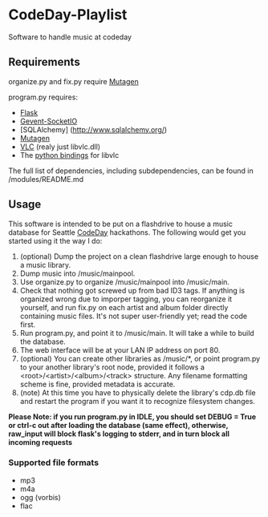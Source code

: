 # CodeDay-Playlist #

Software to handle music at codeday

## Requirements ##

organize.py and fix.py require [Mutagen](https://code.google.com/p/mutagen/)

program.py requires:
* [Flask](http://flask.pocoo.org/)
* [Gevent-SocketIO](https://github.com/abourget/gevent-socketio/)
* [SQLAlchemy] (http://www.sqlalchemy.org/)
* [Mutagen](https://code.google.com/p/mutagen/)
* [VLC](http://www.videolan.org/vlc/) (realy just libvlc.dll)
* The [python bindings](http://git.videolan.org/?p=vlc/bindings/python.git;a=tree) for libvlc

The full list of dependencies, including subdependencies, can be found in /modules/README.md

## Usage ##

This software is intended to be put on a flashdrive to house a music database for Seattle [CodeDay](http://codeday.org) hackathons. The following would get you started using it the way I do:

1. (optional) Dump the project on a clean flashdrive large enough to house a music library.
2. Dump music into /music/mainpool.
3. Use organize.py to organize /music/mainpool into /music/main.
4. Check that nothing got screwed up from bad ID3 tags. If anything is organized wrong due to imporper tagging, you can reorganize it yourself, and run fix.py on each artist and album folder directly containing music files. It's not super user-friendly yet; read the code first.
5. Run program.py, and point it to /music/main. It will take a while to build the database.
6. The web interface will be at your LAN IP address on port 80.
7. (optional) You can create other libraries as /music/*, or point program.py to your another library's root node, provided it follows a &lt;root&gt;/&lt;artist&gt;/&lt;album&gt;/&lt;track&gt; structure. Any filename formatting scheme is fine, provided metadata is accurate.
8. (note) At this time you have to physically delete the library's cdp.db file and restart the program if you want it to recognize filesystem changes.

**Please Note: if you run program.py in IDLE, you should set DEBUG = True or ctrl-c out after loading the database (same effect), otherwise, raw_input will block flask's logging to stderr, and in turn block all incoming requests**

### Supported file formats ##
* mp3
* m4a
* ogg (vorbis)
* flac

